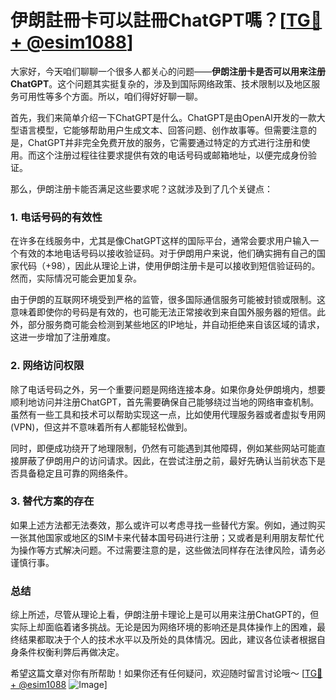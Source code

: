 # 伊朗註冊卡可以註冊ChatGPT嗎？[[TG💪+ @esim1088](https://t.me/s/esim1088)]

大家好，今天咱们聊聊一个很多人都关心的问题——**伊朗注册卡是否可以用来注册ChatGPT**。这个问题其实挺复杂的，涉及到国际网络政策、技术限制以及地区服务可用性等多个方面。所以，咱们得好好聊一聊。

首先，我们来简单介绍一下ChatGPT是什么。ChatGPT是由OpenAI开发的一款大型语言模型，它能够帮助用户生成文本、回答问题、创作故事等。但需要注意的是，ChatGPT并非完全免费开放的服务，它需要通过特定的方式进行注册和使用。而这个注册过程往往要求提供有效的电话号码或邮箱地址，以便完成身份验证。

那么，伊朗注册卡能否满足这些要求呢？这就涉及到了几个关键点：

### 1. 电话号码的有效性

在许多在线服务中，尤其是像ChatGPT这样的国际平台，通常会要求用户输入一个有效的本地电话号码以接收验证码。对于伊朗用户来说，他们确实拥有自己的国家代码（+98），因此从理论上讲，使用伊朗注册卡是可以接收到短信验证码的。然而，实际情况可能会更加复杂。

由于伊朗的互联网环境受到严格的监管，很多国际通信服务可能被封锁或限制。这意味着即使你的号码是有效的，也可能无法正常接收到来自国外服务器的短信。此外，部分服务商可能会检测到某些地区的IP地址，并自动拒绝来自该区域的请求，这进一步增加了注册难度。

### 2. 网络访问权限

除了电话号码之外，另一个重要问题是网络连接本身。如果你身处伊朗境内，想要顺利地访问并注册ChatGPT，首先需要确保自己能够绕过当地的网络审查机制。虽然有一些工具和技术可以帮助实现这一点，比如使用代理服务器或者虚拟专用网(VPN)，但这并不意味着所有人都能轻松做到。

同时，即便成功绕开了地理限制，仍然有可能遇到其他障碍，例如某些网站可能直接屏蔽了伊朗用户的访问请求。因此，在尝试注册之前，最好先确认当前状态下是否具备稳定且可靠的网络条件。

### 3. 替代方案的存在

如果上述方法都无法奏效，那么或许可以考虑寻找一些替代方案。例如，通过购买一张其他国家或地区的SIM卡来代替本国号码进行注册；又或者是利用朋友帮忙代为操作等方式解决问题。不过需要注意的是，这些做法同样存在法律风险，请务必谨慎行事。

### 总结

综上所述，尽管从理论上看，伊朗注册卡理论上是可以用来注册ChatGPT的，但实际上却面临着诸多挑战。无论是因为网络环境的影响还是具体操作上的困难，最终结果都取决于个人的技术水平以及所处的具体情况。因此，建议各位读者根据自身条件权衡利弊后再做决定。

希望这篇文章对你有所帮助！如果你还有任何疑问，欢迎随时留言讨论哦～ [[TG💪+ @esim1088](https://t.me/s/esim1088) ![Image](https://i.postimg.cc/4NQfJmqS/Snipaste-2025-05-13-00-14-12.png)]